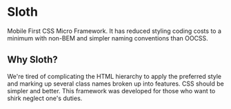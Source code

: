 # Sloth

Mobile First CSS Micro Framework. It has reduced styling coding costs to a minimum with non-BEM and simpler naming conventions than OOCSS.

## Why Sloth?

We're tired of complicating the HTML hierarchy to apply the preferred style and marking up several class names broken up into features. CSS should be simpler and better. This framework was developed for those who want to shirk neglect one's duties.

